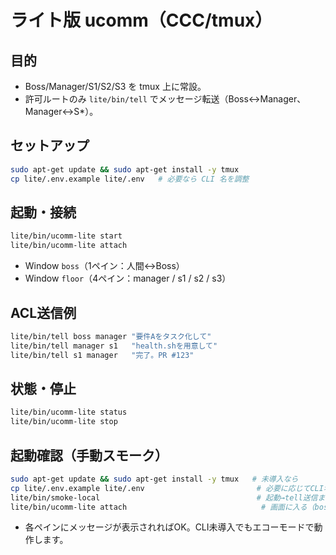 # ライト版 ucomm（CCC/tmux）

## 目的
- Boss/Manager/S1/S2/S3 を tmux 上に常設。
- 許可ルートのみ `lite/bin/tell` でメッセージ転送（Boss↔Manager、Manager↔S*）。

## セットアップ
```bash
sudo apt-get update && sudo apt-get install -y tmux
cp lite/.env.example lite/.env   # 必要なら CLI 名を調整
```

## 起動・接続
```bash
lite/bin/ucomm-lite start
lite/bin/ucomm-lite attach
```

- Window `boss`（1ペイン：人間↔Boss）
- Window `floor`（4ペイン：manager / s1 / s2 / s3）

## ACL送信例
```bash
lite/bin/tell boss manager "要件Aをタスク化して"
lite/bin/tell manager s1   "health.shを用意して"
lite/bin/tell s1 manager   "完了。PR #123"
```

## 状態・停止
```bash
lite/bin/ucomm-lite status
lite/bin/ucomm-lite stop
```

## 起動確認（手動スモーク）
```bash
sudo apt-get update && sudo apt-get install -y tmux   # 未導入なら
cp lite/.env.example lite/.env                         # 必要に応じてCLI名調整
lite/bin/smoke-local                                   # 起動→tell送信まで自動
lite/bin/ucomm-lite attach                              # 画面に入る（boss/floor）
```
- 各ペインにメッセージが表示されればOK。CLI未導入でもエコーモードで動作します。